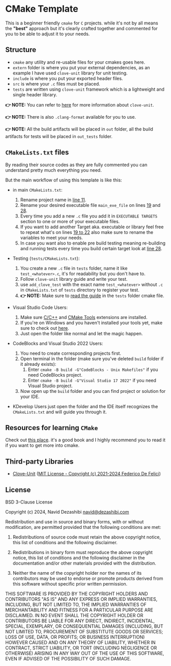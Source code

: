 # CMake Template

This is a beginner friendly `cmake` for `C` projects. while it's not by all means the **"best"** approach but it's clearly crafted together and commented for you to be able to adjust it to your needs.

## Structure

- `cmake` any utility and re-usable files for your cmakes goes here.
- `extern` folder is where you put your external dependencies, as an example I have used `clove-unit` library for unit testing.
- `include` is where you put your exported header files.
- `src` is where your `.c` files must be placed.
- `tests` are written using `clove-unit` framework which is a lightweight and single header library.

**👉 NOTE:** You can refer to [here](https://github.com/fdefelici/clove-unit) for more information about `clove-unit`.

**👉 NOTE:** There is also `.clang-format` available for you to use.

**👉 NOTE:** All the build artifacts will be placed in `out` folder, all the build artifacts for tests will be placed in `out_tests` folder.

## `CMakeLists.txt` files

By reading their source codes as they are fully commented you can understand pretty much everything you need.

But the main workflow of using this template is like this:

- in main `CMakeLists.txt`:
  1. Rename project name  in [line 11](/CMakeLists.txt#L11).
  2. Rename your desired executable file `main_exe_file` on lines [19](/CMakeLists.txt#L19) and [28](/CMakeLists.txt#L28).
  3. Every time you add a new `.c` file you add it in `EXECUTABLE TARGETS` section to one or more of your executable files.
  4. If you want to add another Target aka. executable or library feel free to repeat what's on lines [19 to 22](/CMakeLists.txt#L19-L22) also make sure to rename the variables to meet your needs.
  5. In case you want also to enable pre build testing meaning re-building and running tests every time you build certain target look at [line 28](/CMakeLists.txt#L28).

- Testing (`tests/CMakeLists.txt`):
  1. You create a new `.c` file in `tests` folder, name it like `test_<whatever>.c`, it's for readability but you don't have to.
  2. Follow `clove-unit` library guide and write your test.
  3. use `add_clove_test` with the exact name `test_<whatever>` without `.c` in `CMakeLists.txt` of `tests` directory to register your test.
  4. **👉 NOTE:** Make sure to [read the guide](/tests/CMakeLists.txt#L15-L22) in the `tests` folder cmake file.

- Visual Studio Code Users:
  1. Make sure [C/C++](https://marketplace.visualstudio.com/items?itemName=ms-vscode.cpptools) and [CMake Tools](https://marketplace.visualstudio.com/items?itemName=ms-vscode.cmake-tools) extensions are installed.
  2. If you're on Windows and you haven't installed your tools yet, make sure to check out [here](https://github.com/dezashibi-c/b-hello-world?tab=readme-ov-file#portable-development-environment-for-windows-users).
  3. Just open the folder like normal and let the magic happen.

- CodeBlocks and Visual Studio 2022 Users:
  1. You need to create corresponding projects first.
  2. Open terminal in the folder (make sure you've deleted `build` folder if it already exists):
     1. Enter `cmake -B build -G"CodeBlocks - Unix Makefiles"` if you need CodeBlocks project.
     2. Enter `cmake -B build -G"Visual Studio 17 2022"` if you need Visual Studio project.
  3. Now open up the `build` folder and you can find project or solution for your IDE.

- KDevelop Users just open the folder and the IDE itself recognizes the `CMakeLists.txt` and will guide you through it.

## Resources for learning `CMake`

Check out [this place](https://cliutils.gitlab.io/modern-cmake/README.html). it's a good book and I highly recommend you to read it if you want to get more into cmake.

## Third-party Libraries

- [Clove-Unit](https://github.com/fdefelici/clove-unit) ([MIT License - Copyright (c) 2021-2024 Federico De Felici](/extern/clove-unit/LICENSE))

## License

BSD 3-Clause License

Copyright (c) 2024, Navid Dezashibi <navid@dezashibi.com>

Redistribution and use in source and binary forms, with or without
modification, are permitted provided that the following conditions are met:

1. Redistributions of source code must retain the above copyright notice, this
   list of conditions and the following disclaimer.

2. Redistributions in binary form must reproduce the above copyright notice,
   this list of conditions and the following disclaimer in the documentation
   and/or other materials provided with the distribution.

3. Neither the name of the copyright holder nor the names of its
   contributors may be used to endorse or promote products derived from
   this software without specific prior written permission.

THIS SOFTWARE IS PROVIDED BY THE COPYRIGHT HOLDERS AND CONTRIBUTORS "AS IS"
AND ANY EXPRESS OR IMPLIED WARRANTIES, INCLUDING, BUT NOT LIMITED TO, THE
IMPLIED WARRANTIES OF MERCHANTABILITY AND FITNESS FOR A PARTICULAR PURPOSE ARE
DISCLAIMED. IN NO EVENT SHALL THE COPYRIGHT HOLDER OR CONTRIBUTORS BE LIABLE
FOR ANY DIRECT, INDIRECT, INCIDENTAL, SPECIAL, EXEMPLARY, OR CONSEQUENTIAL
DAMAGES (INCLUDING, BUT NOT LIMITED TO, PROCUREMENT OF SUBSTITUTE GOODS OR
SERVICES; LOSS OF USE, DATA, OR PROFITS; OR BUSINESS INTERRUPTION) HOWEVER
CAUSED AND ON ANY THEORY OF LIABILITY, WHETHER IN CONTRACT, STRICT LIABILITY,
OR TORT (INCLUDING NEGLIGENCE OR OTHERWISE) ARISING IN ANY WAY OUT OF THE USE
OF THIS SOFTWARE, EVEN IF ADVISED OF THE POSSIBILITY OF SUCH DAMAGE.
